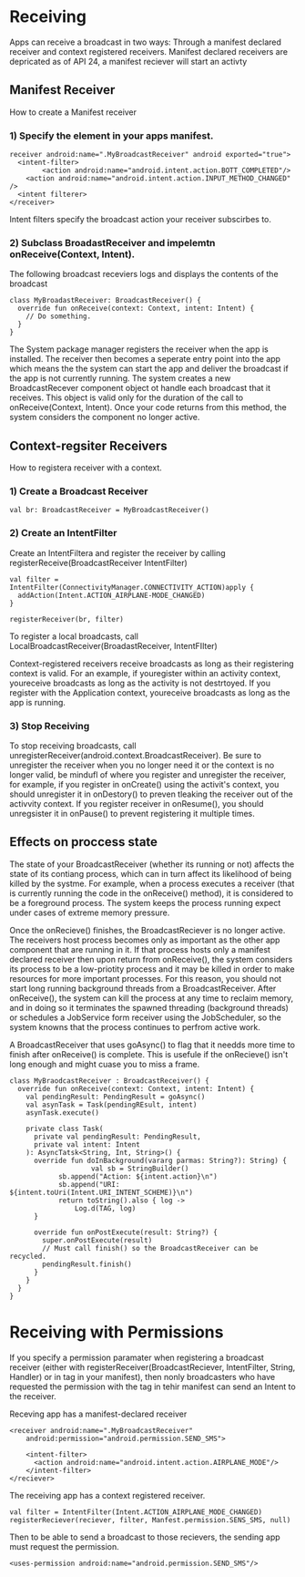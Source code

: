 # Receiving
Apps can receive a broadcast in two ways: Through a manifest declared receiver and context registered receivers. Manifest declared receivers are depricated as of API 24, a manifest reciever will start an activty


## Manifest Receiver
How to create a Manifest receiver 

### 1) Specify the element in your apps manifest.
```
receiver android:name=".MyBroadcastReceiver" android exported="true">
  <intent-filter>
        <action android:name="android.intent.action.BOTT_COMPLETED"/>
    <action android:name="android.intent.action.INPUT_METHOD_CHANGED" />
  <intent filterer>
</receiver>
```

Intent filters specify the broadcast action your receiver subscirbes to. 

### 2) Subclass BroadastReceiver and impelemtn onReceive(Context, Intent). 
The following broadcast receviers logs and displays the contents of the broadcast
```
class MyBroadastReceiver: BroadcastReceiver() {
  override fun onReceive(context: Context, intent: Intent) {
    // Do something. 
  }
}
```

The System package manager registers the receiver when the app is installed. The receiver then becomes a seperate entry point into the app which means the the system can start the app and deliver the broadcast if the app is not currently running. The system creates a new BroadcastRecever  component object ot handle each broadcast that it receives. This object is valid only for the duration of the call to onReceive(Context, Intent). Once your code returns from this method, the system considers the component no longer active.

## Context-regsiter Receivers
How to registera receiver with a context.

### 1) Create a Broadcast Receiver
```
val br: BroadcastReceiver = MyBroadcastReceiver()
```

### 2) Create an IntentFilter
Create an IntentFiltera and register the receiver by calling registerReceive(BroadcastReceiver IntentFilter)
```
val filter = IntentFilter(ConnectivityManager.CONNECTIVITY_ACTION)apply {
  addAction(Intent.ACTION_AIRPLANE-MODE_CHANGED)
}

registerReceiver(br, filter)
```
To register a local broadcasts, call LocalBroadcastReceiver(BroadastReceiver, IntentFIlter)

Context-registered receivers receive broadcasts as long as their registering context is valid. For an example, if youregister within an activity context, youreceive broadcasts as long as the activity  is not destrtoyed. If you register with the Application context, youreceive broadcasts as long as the app is running. 

### 3) Stop Receiving 
To stop receiving broadcasts, call unregisterReceiver(android.context.BroadcastReceiver). Be sure to unregister the receiver when you no longer need it or the context is no longer valid, be mindufl of where you register and unregister the receiver, for example, if you register in onCreate() using the activit's context, you should unregister it in onDestory() to preven tleaking the receiver out of the activvity context. If you register receiver in onResume(), you should unregsister it in onPause() to prevent registering it multiple times. 

## Effects on proccess state
The state of your BroadcastReceiver (whether its running or not) affects the state of its contiang process, which can in turn affect its likelihood of being killed by the systme. For example, when a process executes a receiver (that is currently running the code in the onReceive() method), it is considered to be a foreground process. The system keeps the process running expect under cases of extreme memory pressure. 

Once the onRecieve() finishes, the BroadcastReciever is no longer active. The receivers host process becomes only as important as the other app component that are running in it. If that process hosts only a manifest declared receiver then upon  return from onReceive(), the system considers its process to be a low-priotity process and it may be killed in order to make resources for more important processes. For this reason, you should not start long running background threads from a BroadcastReceiver. After onReceive(), the system can kill the process at any time to reclaim memory, and in doing so it terminates the spawned threading (background threads) or schedules a JobService form receiver using the JobScheduler, so the system knowns that the process continues to perfrom active work. 

A BroadcastReceiver that uses goAsync() to flag that it needds more time to finish after onReceive() is complete. This is usefule if the onRecieve() isn't long enough and might cuase you to miss a frame. 
```
class MyBraodcastReceiver : BroadcastReceiver() {
  override fun onReceive(context: Context, intent: Intent) {
    val pendingResult: PendingResult = goAsync()
    val asynTask = Task(pendingREsult, intent)
    asynTask.execute()
    
    private class Task(
      private val pendingResult: PendingResult,
      private val intent: Intent
    ): AsyncTatsk<String, Int, String>() {
      override fun doInBackground(vararg parmas: String?): String) {
                    val sb = StringBuilder()
            sb.append("Action: ${intent.action}\n")
            sb.append("URI: ${intent.toUri(Intent.URI_INTENT_SCHEME)}\n")
            return toString().also { log ->
                Log.d(TAG, log)
      }
      
      override fun onPostExecute(result: String?) {
        super.onPostExecute(result)
        // Must call finish() so the BroadcastReceiver can be recycled.
        pendingResult.finish()
      }
    }
  }
}
```


# Receiving with Permissions
If you specify a permission paramater when registering a broadcast receiver (either with registerReceiver(BroadcastReciever, IntentFilter, String, Handler) or in tag in your manifest), then nonly broadcasters who have requested the permission with the tag in tehir manifest can send an Intent to the receiver. 

Receving app has a manifest-declared receiver
```
<receiver android:name=".MyBroadcastReceiver"
    android:permission="android.permission.SEND_SMS">
    
    <intent-filter>
      <action android:name="android.intent.action.AIRPLANE_MODE"/>
    </intent-filter>
</reciever>
```

The receiving app has a context registered receiver. 
```
val filter = IntentFilter(Intent.ACTION_AIRPLANE_MODE_CHANGED)
registerReciever(reciever, filter, Manfest.permission.SENS_SMS, null)
```
Then to be able to send a broadcast to those recievers, the sending app must request the permission. 
```
<uses-permission android:name="android.permission.SEND_SMS"/>
```
